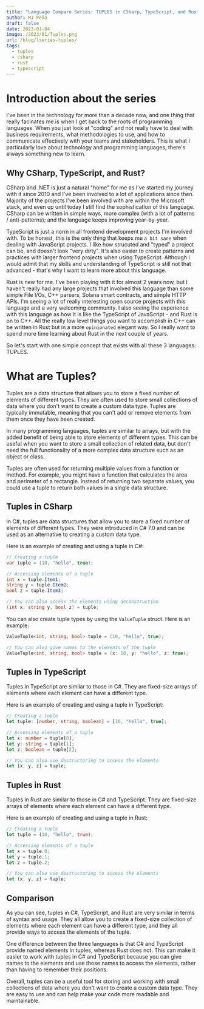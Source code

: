 ```yaml
---
title: "Language Compare Series: TUPLES in CSharp, TypeScript, and Rust"
author: MJ Peña
draft: false
date: 2023-01-04
image: /2023/01/Tuples.png
url: /blog/lseries-tuples/
tags:
  - tuples
  - csharp
  - rust
  - typescript
---
```


# Introduction about the series

I've been in the technology for more than a decade now, and one thing that really facinates me is when I get back to the roots of programming languages. When you just look at "coding" and not really have to deal with business requirements, what methodologies to use, and how to communicate effectively with your teams and stakeholders. This is what I particularly love about technology and programming languages, there's always something new to learn.

## Why CSharp, TypeScript, and Rust?

CSharp and .NET is just a natural "home" for me as I've started my journey with it since 2010 and I've been involved to a lot of applications since then. Majority of the projects I've been involved with are within the Microsoft stack, and even up until today I still find the sophistication of this language. CSharp can be written in simple ways, more complex (with a lot of patterns / anti-patterns); and the language keeps improving year-by-year.

TypeScript is just a norm in all frontend development projects I'm involved with. To be honest, this is the only thing that keeps me `a bit sane` when dealing with JavaScript projects. I like how strucuted and "typed" a project can be, and doesn't look "very dirty". It's also easier to create patterns and practices with larger frontend projects when using TypeScript. Although I would admit that my skills and understanding of TypeScript is still not that advanced - that's why I want to learn more about this language.

Rust is new for me. I've been playing with it for almost 2 years now, but I haven't really had any large projects that involved this language than some simple File I/Os, C++ parsers, Solana smart contracts, and simple HTTP APIs. I'm seeing a lot of really interesting open source projects with this language and a very welcoming community. I also seeing the experience with this language as how it is like the TypeScript of JavaScript - and Rust is on to C++. All the really low level things you want to accomplish in C++ can be written in Rust but in a more `opinionated` elegant way. So I really want to spend more time learning about Rust in the next couple of years.

So let's start with one simple concept that exists with all these 3 languages: TUPLES.

# What are Tuples?

Tuples are a data structure that allows you to store a fixed number of elements of different types. They are often used to store small collections of data where you don't want to create a custom data type. Tuples are typically immutable, meaning that you can't add or remove elements from them once they have been created.

In many programming languages, tuples are similar to arrays, but with the added benefit of being able to store elements of different types. This can be useful when you want to store a small collection of related data, but don't need the full functionality of a more complex data structure such as an object or class.

Tuples are often used for returning multiple values from a function or method. For example, you might have a function that calculates the area and perimeter of a rectangle. Instead of returning two separate values, you could use a tuple to return both values in a single data structure.

## Tuples in CSharp

In C#, tuples are data structures that allow you to store a fixed number of elements of different types. They were introduced in C# 7.0 and can be used as an alternative to creating a custom data type.

Here is an example of creating and using a tuple in C#:

```csharp
// Creating a tuple
var tuple = (10, "hello", true);

// Accessing elements of a tuple
int x = tuple.Item1;
string y = tuple.Item2;
bool z = tuple.Item3;

// You can also access the elements using deconstruction
(int x, string y, bool z) = tuple;

```

You can also create tuple types by using the `ValueTuple` struct. Here is an example:

```csharp
ValueTuple<int, string, bool> tuple = (10, "hello", true);

// You can also give names to the elements of the tuple
ValueTuple<int, string, bool> tuple = (x: 10, y: "hello", z: true);
```

## Tuples in TypeScript

Tuples in TypeScript are similar to those in C#. They are fixed-size arrays of elements where each element can have a different type.

Here is an example of creating and using a tuple in TypeScript:

```TypeScript
// Creating a tuple
let tuple: [number, string, boolean] = [10, "hello", true];

// Accessing elements of a tuple
let x: number = tuple[0];
let y: string = tuple[1];
let z: boolean = tuple[2];

// You can also use destructuring to access the elements
let [x, y, z] = tuple;

```

## Tuples in Rust

Tuples in Rust are similar to those in C# and TypeScript. They are fixed-size arrays of elements where each element can have a different type.

Here is an example of creating and using a tuple in Rust:

```rust
// Creating a tuple
let tuple = (10, "hello", true);

// Accessing elements of a tuple
let x = tuple.0;
let y = tuple.1;
let z = tuple.2;

// You can also use destructuring to access the elements
let (x, y, z) = tuple;

```

## Comparison

As you can see, tuples in C#, TypeScript, and Rust are very similar in terms of syntax and usage. They all allow you to create a fixed-size collection of elements where each element can have a different type, and they all provide ways to access the elements of the tuple.

One difference between the three languages is that C# and TypeScript provide named elements in tuples, whereas Rust does not. This can make it easier to work with tuples in C# and TypeScript because you can give names to the elements and use those names to access the elements, rather than having to remember their positions.

Overall, tuples can be a useful tool for storing and working with small collections of data where you don't want to create a custom data type. They are easy to use and can help make your code more readable and maintainable.
